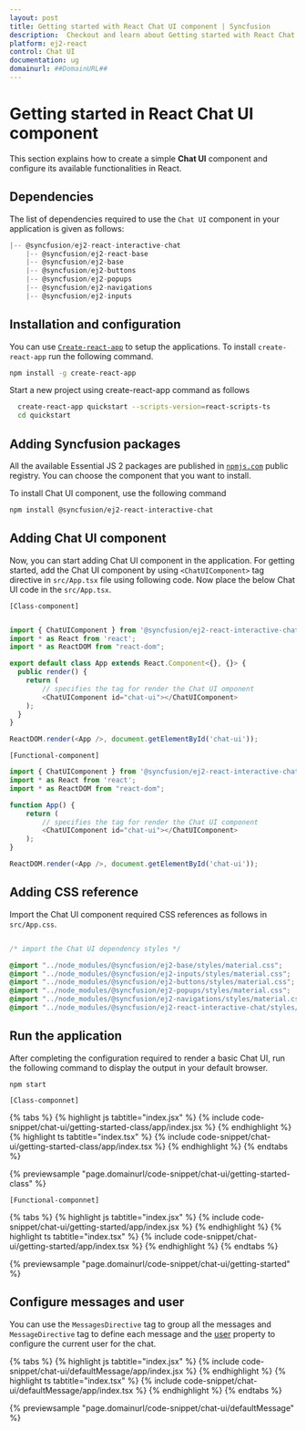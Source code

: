 ```yaml
---
layout: post
title: Getting started with React Chat UI component | Syncfusion
description:  Checkout and learn about Getting started with React Chat UI component of Syncfusion Essential JS 2 and more details.
platform: ej2-react
control: Chat UI
documentation: ug
domainurl: ##DomainURL##
---
```


# Getting started in React Chat UI component

This section explains how to create a simple **Chat UI** component and configure its available functionalities in React.

## Dependencies

The list of dependencies required to use the `Chat UI` component in your application is given as follows:

```javascript
|-- @syncfusion/ej2-react-interactive-chat
    |-- @syncfusion/ej2-react-base
    |-- @syncfusion/ej2-base
    |-- @syncfusion/ej2-buttons
    |-- @syncfusion/ej2-popups
    |-- @syncfusion/ej2-navigations
    |-- @syncfusion/ej2-inputs
```

## Installation and configuration

You can use [`Create-react-app`](https://github.com/facebookincubator/create-react-app) to setup the applications. To install `create-react-app` run the following command.

```bash
npm install -g create-react-app
```

Start a new project using create-react-app command as follows

```bash
  create-react-app quickstart --scripts-version=react-scripts-ts
  cd quickstart
```

## Adding Syncfusion packages

All the available Essential JS 2 packages are published in [`npmjs.com`](https://www.npmjs.com/~syncfusionorg) public registry. You can choose the component that you want to install.

To install Chat UI component, use the following command

```bash
npm install @syncfusion/ej2-react-interactive-chat
```

## Adding Chat UI component

Now, you can start adding Chat UI component in the application. For getting started, add the Chat UI component by using `<ChatUIComponent>` tag directive in `src/App.tsx` file using following code. Now place the below Chat UI code in the `src/App.tsx`.

`[Class-component]`

```ts

import { ChatUIComponent } from '@syncfusion/ej2-react-interactive-chat';
import * as React from 'react';
import * as ReactDOM from "react-dom";

export default class App extends React.Component<{}, {}> {
  public render() {
    return (
        // specifies the tag for render the Chat UI omponent
        <ChatUIComponent id="chat-ui"></ChatUIComponent>
    );
  }
}

ReactDOM.render(<App />, document.getElementById('chat-ui'));
```

`[Functional-component]`

```ts
import { ChatUIComponent } from '@syncfusion/ej2-react-interactive-chat';
import * as React from 'react';
import * as ReactDOM from "react-dom";

function App() {
    return (
        // specifies the tag for render the Chat UI component
        <ChatUIComponent id="chat-ui"></ChatUIComponent>
    );
}

ReactDOM.render(<App />, document.getElementById('chat-ui'));
```

## Adding CSS reference

Import the Chat UI component required CSS references as follows in `src/App.css`.

```css

/* import the Chat UI dependency styles */

@import "../node_modules/@syncfusion/ej2-base/styles/material.css";
@import "../node_modules/@syncfusion/ej2-inputs/styles/material.css";
@import "../node_modules/@syncfusion/ej2-buttons/styles/material.css";
@import "../node_modules/@syncfusion/ej2-popups/styles/material.css";
@import "../node_modules/@syncfusion/ej2-navigations/styles/material.css";
@import "../node_modules/@syncfusion/ej2-react-interactive-chat/styles/material.css";

```

## Run the application

After completing the configuration required to render a basic Chat UI, run the following command to display the output in your default browser.

```
npm start
```

`[Class-componnet]`

{% tabs %}
{% highlight js tabtitle="index.jsx" %}
{% include code-snippet/chat-ui/getting-started-class/app/index.jsx %}
{% endhighlight %}
{% highlight ts tabtitle="index.tsx" %}
{% include code-snippet/chat-ui/getting-started-class/app/index.tsx %}
{% endhighlight %}
{% endtabs %}

{% previewsample "page.domainurl/code-snippet/chat-ui/getting-started-class" %}

`[Functional-componnet]`

{% tabs %}
{% highlight js tabtitle="index.jsx" %}
{% include code-snippet/chat-ui/getting-started/app/index.jsx %}
{% endhighlight %}
{% highlight ts tabtitle="index.tsx" %}
{% include code-snippet/chat-ui/getting-started/app/index.tsx %}
{% endhighlight %}
{% endtabs %}

{% previewsample "page.domainurl/code-snippet/chat-ui/getting-started" %}

## Configure messages and user

You can use the `MessagesDirective` tag to group all the messages and `MessageDirective` tag to define each message and the [user](../api/chat-ui#user) property to configure the current user for the chat.

{% tabs %}
{% highlight js tabtitle="index.jsx" %}
{% include code-snippet/chat-ui/defaultMessage/app/index.jsx %}
{% endhighlight %}
{% highlight ts tabtitle="index.tsx" %}
{% include code-snippet/chat-ui/defaultMessage/app/index.tsx %}
{% endhighlight %}
{% endtabs %}

{% previewsample "page.domainurl/code-snippet/chat-ui/defaultMessage" %}
